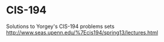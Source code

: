 # CIS-194
Solutions to Yorgey's CIS-194 problems sets
http://www.seas.upenn.edu/%7Ecis194/spring13/lectures.html
